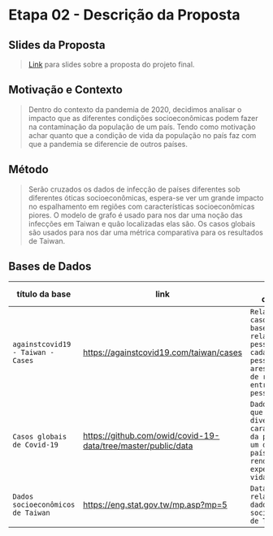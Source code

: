 # Etapa 02 - Descrição da Proposta

## Slides da Proposta

> [Link](slides/apresentacao.pdf) para slides sobre a proposta do projeto final.
## Motivação e Contexto

> Dentro do contexto da pandemia de 2020, decidimos analisar o impacto que as diferentes condições socioeconômicas podem fazer na contaminação da população de um país. Tendo como motivação achar quanto que a condição de vida da população no país faz com que a pandemia se diferencie de outros países.

## Método

> Serão cruzados os dados de infecção de países diferentes sob diferentes óticas socioeconômicas, espera-se ver um grande impacto no espalhamento em regiões com características socioeconômicas piores. O modelo de grafo é usado para nos dar uma noção das infecções em Taiwan e quão localizadas elas são. Os casos globais são usados para nos dar uma métrica comparativa para os resultados de Taiwan.
## Bases de Dados

título da base | link | breve descrição
----- | ----- | -----
`againstcovid19 - Taiwan - Cases` | https://againstcovid19.com/taiwan/cases | `Relação de casos de Taiwan baseado em relações de pessoas, em que cada nó é uma pessoa e cada aresta é o tipo de relação entre as pessoas`
`Casos globais de Covid-19` | https://github.com/owid/covid-19-data/tree/master/public/data |  `Dados globais que analisam diversas características da população de um determinado país, como renda, expectativa de vida, etc.`
`Dados socioeconômicos de Taiwan` | https://eng.stat.gov.tw/mp.asp?mp=5 | `Database relacionado aos dados socioeconômicos de Taiwan.`

